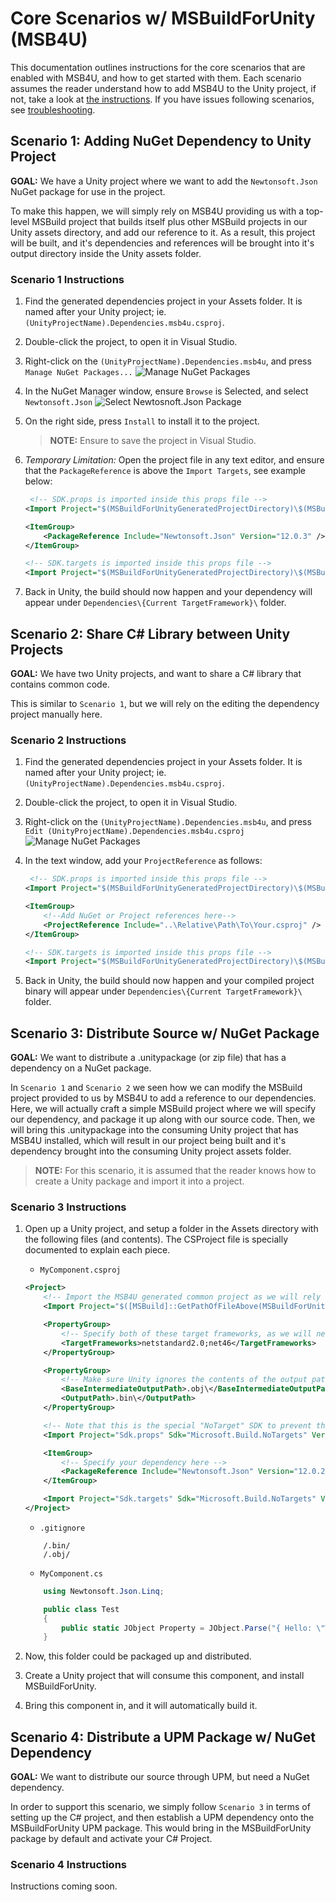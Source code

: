 # Core Scenarios w/ MSBuildForUnity (MSB4U)

This documentation outlines instructions for the core scenarios that are enabled with MSB4U, and how to get started with them. Each scenario assumes the reader understand how to add MSB4U to the Unity project, if not, take a look at [the instructions](../README.md#Quick-Start). If you have issues following scenarios, see [troubleshooting](Troubleshooting.md).

## Scenario 1: Adding NuGet Dependency to Unity Project

**GOAL:** We have a Unity project where we want to add the `Newtonsoft.Json` NuGet package for use in the project.

To make this happen, we will simply rely on MSB4U providing us with a top-level MSBuild project that builds itself plus other MSBuild projects in our Unity assets directory, and add our reference to it. As a result, this project will be built, and it's dependencies and references will be brought into it's output directory inside the Unity assets folder.

### Scenario 1 Instructions

1. Find the generated dependencies project in your Assets folder. It is named after your Unity project; ie. `(UnityProjectName).Dependencies.msb4u.csproj`.
2. Double-click the project, to open it in Visual Studio.
3. Right-click on the `(UnityProjectName).Dependencies.msb4u`, and press `Manage NuGet Packages...`
    ![Manage NuGet Packages](Images/ManageNuGetPackagesVS.png)
4. In the NuGet Manager window, ensure `Browse` is Selected, and select `Newtonsoft.Json`
    ![Select Newtosnoft.Json Package](Images/SelectNewtonsoftVS.png)
5. On the right side, press `Install` to install it to the project.
    > **NOTE:** Ensure to save the project in Visual Studio.
6. *Temporary Limitation:* Open the project file in any text editor, and ensure that the `PackageReference` is above the `Import Targets`, see example below:

    ```xml
     <!-- SDK.props is imported inside this props file -->
    <Import Project="$(MSBuildForUnityGeneratedProjectDirectory)\$(MSBuildProjectName).g.props" />

    <ItemGroup>
        <PackageReference Include="Newtonsoft.Json" Version="12.0.3" />
    </ItemGroup>

    <!-- SDK.targets is imported inside this props file -->
    <Import Project="$(MSBuildForUnityGeneratedProjectDirectory)\$(MSBuildProjectName).g.targets" />
    ```

7. Back in Unity, the build should now happen and your dependency will appear under `Dependencies\{Current TargetFramework}\` folder.

## Scenario 2: Share C# Library between Unity Projects

**GOAL:** We have two Unity projects, and want to share a C# library that contains common code.

This is similar to `Scenario 1`, but we will rely on the editing the dependency project manually here.

### Scenario 2 Instructions

1. Find the generated dependencies project in your Assets folder. It is named after your Unity project; ie. `(UnityProjectName).Dependencies.msb4u.csproj`.
2. Double-click the project, to open it in Visual Studio.
3. Right-click on the `(UnityProjectName).Dependencies.msb4u`, and press `Edit (UnityProjectName).Dependencies.msb4u.csproj`
    ![Manage NuGet Packages](Images/EditProjectVS.png)
4. In the text window, add your `ProjectReference` as follows:

    ```xml
     <!-- SDK.props is imported inside this props file -->
    <Import Project="$(MSBuildForUnityGeneratedProjectDirectory)\$(MSBuildProjectName).g.props" />

    <ItemGroup>
        <!--Add NuGet or Project references here-->
        <ProjectReference Include="..\Relative\Path\To\Your.csproj" />
    </ItemGroup>

    <!-- SDK.targets is imported inside this props file -->
    <Import Project="$(MSBuildForUnityGeneratedProjectDirectory)\$(MSBuildProjectName).g.targets" />
    ```

5. Back in Unity, the build should now happen and your compiled project binary will appear under `Dependencies\{Current TargetFramework}\` folder.

## Scenario 3: Distribute Source w/ NuGet Package

**GOAL:** We want to distribute a .unitypackage (or zip file) that has a dependency on a NuGet package.

In `Scenario 1` and `Scenario 2` we seen how we can modify the MSBuild project provided to us by MSB4U to add a reference to our dependencies. Here, we will actually craft a simple MSBuild project where we will specify our dependency, and package it up along with our source code. Then, we will bring this .unitypackage into the consuming Unity project that has MSB4U installed, which will result in our project being built and it's dependency brought into the consuming Unity project assets folder.

> **NOTE:** For this scenario, it is assumed that the reader knows how to create a Unity package and import it into a project.

### Scenario 3 Instructions

1. Open up a Unity project, and setup a folder in the Assets directory with the following files (and contents). The CSProject file is specially documented to explain each piece.
    - `MyComponent.csproj`

    ```xml
    <Project>
        <!-- Import the MSB4U generated common project as we will rely on it. -->
        <Import Project="$([MSBuild]::GetPathOfFileAbove(MSBuildForUnity.Common.props))" Condition="Exists('$([MSBuild]::GetPathOfFileAbove(MSBuildForUnity.Common.props))')" />

        <PropertyGroup>
            <!-- Specify both of these target frameworks, as we will need to support them for Unity 2018 case. -->
            <TargetFrameworks>netstandard2.0;net46</TargetFrameworks>
        </PropertyGroup>

        <PropertyGroup>
            <!-- Make sure Unity ignores the contents of the output path. -->
            <BaseIntermediateOutputPath>.obj\</BaseIntermediateOutputPath>
            <OutputPath>.bin\</OutputPath>
        </PropertyGroup>

        <!-- Note that this is the special "NoTarget" SDK to prevent this project from producing a dll. -->
        <Import Project="Sdk.props" Sdk="Microsoft.Build.NoTargets" Version="1.0.85" />

        <ItemGroup>
            <!-- Specify your dependency here -->
            <PackageReference Include="Newtonsoft.Json" Version="12.0.2" />
        </ItemGroup>

        <Import Project="Sdk.targets" Sdk="Microsoft.Build.NoTargets" Version="1.0.85" />
    </Project>
    ```

    - `.gitignore`

    ```text
        /.bin/
        /.obj/
    ```

    - `MyComponent.cs`

    ```csharp
        using Newtonsoft.Json.Linq;

        public class Test
        {
            public static JObject Property = JObject.Parse("{ Hello: \"World\" }");
        }
    ```

2. Now, this folder could be packaged up and distributed.
3. Create a Unity project that will consume this component, and install MSBuildForUnity.
4. Bring this component in, and it will automatically build it.

## Scenario 4: Distribute a UPM Package w/ NuGet Dependency

**GOAL:** We want to distribute our source through UPM, but need a NuGet dependency.

In order to support this scenario, we simply follow `Scenario 3` in terms of setting up the C# project, and then establish a UPM dependency onto the MSBuildForUnity UPM package. This would bring in the MSBuildForUnity package by default and activate your C# Project.

### Scenario 4 Instructions

Instructions coming soon.